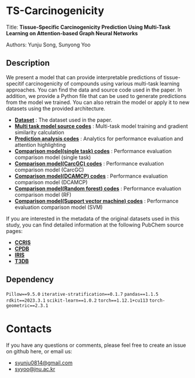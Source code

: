 # TS-Carcinogenicity

Title: **Tissue-Specific Carcinogenicity Prediction Using Multi-Task Learning on Attention-based Graph Neural Networks**

Authors: Yunju Song, Sunyong Yoo

## Description

We present a model that can provide interpretable predictions of tissue-specitif carcinogenicity of compounds using various multi-task learning approaches.
You can find the data and source code used in the paper.
In addition, we provide a Python file that can be used to generate predictions from the model we trained.
You can also retrain the model or apply it to new datasets using the provided architecture.

- **[Dataset](https://github.com/bmil-jnu/TS-Carcinogenicity/tree/main/data)** : The dataset used in the paper.
- **[Multi task model source codes](https://github.com/bmil-jnu/TS-Carcinogenicity/tree/main/model/multi_task)** : Multi-task model training and gradient similarity calculation 
- **[Prediction analysis codes](https://github.com/bmil-jnu/TS-Carcinogenicity/tree/main/model/multi_task)** : Analytics for performance evaluation and attention highlighting
- **[Comparison model(single task) codes](https://github.com/bmil-jnu/TS-Carcinogenicity/tree/main/model/single_task)** : Performance evaluation comparison model (single task)
- **[Comparison model(CarcGC) codes](https://github.com/bmil-jnu/TS-Carcinogenicity/tree/main/model/CarcGC)** : Performance evaluation comparison model (CarcGC)
- **[Comparison model(DCAMCP) codes](https://github.com/bmil-jnu/TS-Carcinogenicity/tree/main/model/DCAMCP)** : Performance evaluation comparison model (DCAMCP)
- **[Comparison model(Random forest) codes](https://github.com/bmil-jnu/TS-Carcinogenicity/tree/main/model/RF)** : Performance evaluation comparison model (RF)
- **[Comparison model(Support vector machine) codes](https://github.com/bmil-jnu/TS-Carcinogenicity/tree/main/model/SVM)** : Performance evaluation comparison model (SVM)

If you are interested in the metadata of the original datasets used in this study, you can find detailed information at the following PubChem source pages:
- **[CCRIS](https://pubchem.ncbi.nlm.nih.gov/source/22070)** 
- **[CPDB](https://pubchem.ncbi.nlm.nih.gov/source/25294)**  
- **[IRIS](https://pubchem.ncbi.nlm.nih.gov/source/EPA%20Integrated%20Risk%20Information%20System%20(IRIS))** 
- **[T3DB](https://pubchem.ncbi.nlm.nih.gov/source/Toxin%20and%20Toxin%20Target%20Database%20(T3DB))** 

## Dependency

`Pillow==9.5.0`
`iterative-stratification==0.1.7`
`pandas==1.1.5`
`rdkit==2023.3.1`
`scikit-learn==1.0.2`
`torch==1.12.1+cu113`
`torch-geometric==2.3.1`


# Contacts

If you have any questions or comments, please feel free to create an issue on github here, or email us:

- syunju0814@gmail.com
- syyoo@jnu.ac.kr
